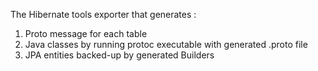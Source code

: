 The Hibernate tools exporter that generates :

1.  Proto message for each table
2.  Java classes by running protoc executable with generated .proto file
3.  JPA entities backed-up by generated Builders
